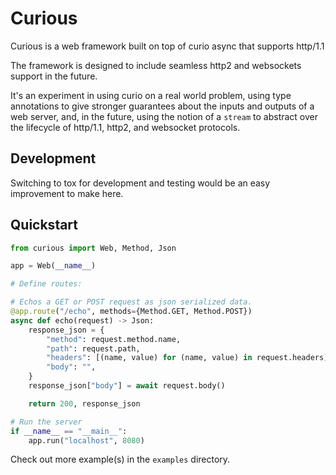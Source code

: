 # Curious

Curious is a web framework built on top of curio async that supports http/1.1

The framework is designed to include seamless http2 and websockets support in
the future.

It's an experiment in using curio on a real world problem, using type annotations
to give stronger guarantees about the inputs and outputs of a web server, and, in the future,
using the notion of a `stream` to abstract over the lifecycle of http/1.1, http2, and websocket
protocols.

## Development

Switching to tox for development and testing would be an easy improvement to make here.

## Quickstart

```python
from curious import Web, Method, Json

app = Web(__name__)

# Define routes:

# Echos a GET or POST request as json serialized data.
@app.route("/echo", methods={Method.GET, Method.POST})
async def echo(request) -> Json:
    response_json = {
        "method": request.method.name,
        "path": request.path,
        "headers": [(name, value) for (name, value) in request.headers],
        "body": "",
    }
    response_json["body"] = await request.body()

    return 200, response_json

# Run the server
if __name__ == "__main__":
    app.run("localhost", 8080)
```

Check out more example(s) in the `examples` directory.
